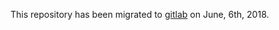 This repository has been migrated to [gitlab](https://gitlab.com/pdagog/keepstate) on June, 6th, 2018.
